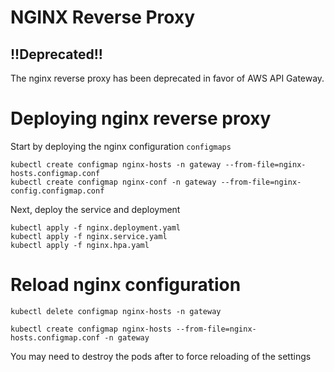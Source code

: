 # NGINX Reverse Proxy

## !!Deprecated!!

The nginx reverse proxy has been deprecated in favor of AWS API Gateway.

# Deploying nginx reverse proxy



Start by deploying the nginx configuration `configmaps`

```shell
kubectl create configmap nginx-hosts -n gateway --from-file=nginx-hosts.configmap.conf 
kubectl create configmap nginx-conf -n gateway --from-file=nginx-config.configmap.conf
```

Next, deploy the service and deployment

```shell
kubectl apply -f nginx.deployment.yaml
kubectl apply -f nginx.service.yaml
kubectl apply -f nginx.hpa.yaml
```

# Reload nginx configuration

```shell
kubectl delete configmap nginx-hosts -n gateway

kubectl create configmap nginx-hosts --from-file=nginx-hosts.configmap.conf -n gateway
```

You may need to destroy the pods after to force reloading of the settings